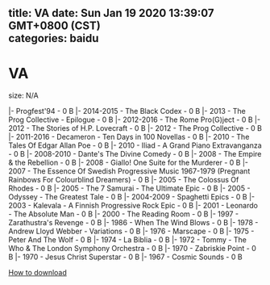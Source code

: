 
title: VA
date: Sun Jan 19 2020 13:39:07 GMT+0800 (CST)    
categories: baidu
---

# VA
size: N/A
 
 
|- Progfest'94 - 0 B
|- 2014-2015 - The Black Codex - 0 B
|- 2013 - The Prog Collective - Epilogue - 0 B
|- 2012-2016 - The Rome Pro(G)ject - 0 B
|- 2012 - The Stories of H.P. Lovecraft - 0 B
|- 2012 - The Prog Collective - 0 B
|- 2011-2016 - Decameron - Ten Days in 100 Novellas - 0 B
|- 2010 - The Tales Of Edgar Allan Poe - 0 B
|- 2010 - Iliad - A Grand Piano Extravanganza - 0 B
|- 2008-2010 - Dante's The Divine Comedy - 0 B
|- 2008 - The Empire & the Rebellion - 0 B
|- 2008 - Giallo! One Suite for the Murderer - 0 B
|- 2007 - The Essence Of Swedish Progressive Music 1967-1979 (Pregnant Rainbows For Colourblind Dreamers) - 0 B
|- 2005 - The Colossus Of Rhodes - 0 B
|- 2005 - The 7 Samurai - The Ultimate Epic - 0 B
|- 2005 - Odyssey - The Greatest Tale - 0 B
|- 2004-2009 - Spaghetti Epics - 0 B
|- 2003 - Kalevala - A Finnish Progressive Rock Epic - 0 B
|- 2001 - Leonardo - The Absolute Man - 0 B
|- 2000 - The Reading Room - 0 B
|- 1997 - Zarathustra's Revenge - 0 B
|- 1986 - When The Wind Blows - 0 B
|- 1978 - Andrew Lloyd Webber - Variations - 0 B
|- 1976 - Marscape - 0 B
|- 1975 - Peter And The Wolf - 0 B
|- 1974 - La Biblia - 0 B
|- 1972 - Tommy - The Who & The London Symphony Orchestra - 0 B
|- 1970 - Zabriskie Point - 0 B
|- 1970 - Jesus Christ Superstar - 0 B
|- 1967 - Cosmic Sounds - 0 B

[How to download](https://bpcam.bemobtrk.com/go/2ceec3aa-1ca2-46d6-b9ff-aaa5c184517c?jno=3485)